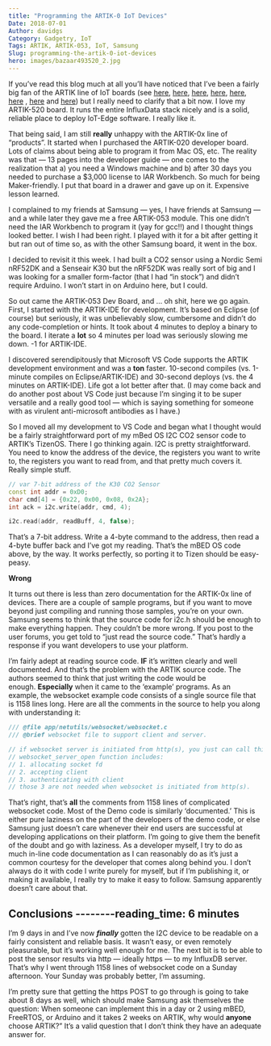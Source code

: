 ```yaml
---
title: "Programming the ARTIK-0 IoT Devices"
Date: 2018-07-01
Author: davidgs
Category: Gadgetry, IoT
Tags: ARTIK, ARTIK-053, IoT, Samsung
Slug: programming-the-artik-0-iot-devices
hero: images/bazaar493520_2.jpg
---
```


If you’ve read this blog much at all you’ll have noticed that I’ve been a fairly big fan of the ARTIK line of IoT boards (see [here](/posts/category/iot/winter-vacation-iot-artik-5/), [here](/posts/category/iot/iot-hardware/making-artik-5-iot-gateway-kura/), [here](/posts/category/iot/make-your-artik-520-scream/), [here](/posts/category/general/how-to-save-your-artik-520-backup/), [here](/posts/category/iot/iot-software/artik-520-droplit-io-edge-device/), [here](/posts/category/iot/iot-hardware/openhab-server-artik-520/) , [here](/posts/category/iot/iot-hardware/running-influxdb-on-an-artik-520/) and [here](/posts/category/iot/iot-hardware/influxdb-on-artik-520-redux/)) but I really need to clarify that a bit now. I love my ARTIK-520 board. It runs the entire InfluxData stack nicely and is a solid, reliable place to deploy IoT-Edge software. I really like it.

That being said, I am still **really** unhappy with the ARTIK-0x line of “products”. It started when I purchased the ARTIK-020 developer board. Lots of claims about being able to program it from Mac OS, etc. The reality was that — 13 pages into the developer guide — one comes to the realization that a) you need a Windows machine and b) after 30 days you needed to purchase a $3,000 license to IAR Workbench. So much for being Maker-friendly. I put that board in a drawer and gave up on it. Expensive lesson learned.

I complained to my friends at Samsung — yes, I have friends at Samsung — and a while later they gave me a free ARTIK-053 module. This one didn’t need the IAR Workbench to program it (yay for gcc!!) and I thought things looked better. I wish I had been right. I played with it for a bit after getting it but ran out of time so, as with the other Samsung board, it went in the box.

I decided to revisit it this week. I had built a CO2 sensor using a Nordic Semi nRF52DK and a Senseair K30 but the nRF52DK was really sort of big and I was looking for a smaller form-factor (that I had “in stock”) and didn’t require Arduino. I won’t start in on Arduino here, but I could.

So out came the ARTIK-053 Dev Board, and … oh shit, here we go again. First, I started with the ARTIK-IDE for development. It’s based on Eclipse (of course) but seriously, it was unbelievably slow, cumbersome and didn’t do any code-completion or hints. It took about 4 minutes to deploy a binary to the board. I iterate a **lot** so 4 minutes per load was seriously slowing me down. -1 for ARTIK-IDE.

I discovered serendipitously that Microsoft VS Code supports the ARTIK development environment and was a **ton** faster. 10-second compiles (vs. 1-minute compiles on Eclipse/ARTIK-IDE) and 30-second deploys (vs. the 4 minutes on ARTIK-IDE). Life got a lot better after that. (I may come back and do another post about VS Code just because I’m singing it to be super versatile and a really good tool — which is saying something for someone with as virulent anti-microsoft antibodies as I have.)

So I moved all my development to VS Code and began what I thought would be a fairly straightforward port of my mBed OS I2C CO2 sensor code to ARTIK’s TizenOS. There I go thinking again. I2C is pretty straightforward. You need to know the address of the device, the registers you want to write to, the registers you want to read from, and that pretty much covers it. Really simple stuff.

```cpp
// var 7-bit address of the K30 CO2 Sensor
const int addr = 0xD0;
char cmd[4] = {0x22, 0x00, 0x08, 0x2A};
int ack = i2c.write(addr, cmd, 4);

i2c.read(addr, readBuff, 4, false);
```

That’s a 7-bit address. Write a 4-byte command to the address, then read a 4-byte buffer back and I’ve got my reading. That’s the mBED OS code above, by the way. It works perfectly, so porting it to Tizen should be easy-peasy.

**Wrong**

It turns out there is less than zero documentation for the ARTIK-0x line of devices. There are a couple of sample programs, but if you want to move beyond just compiling and running those samples, you’re on your own. Samsung seems to think that the source code for i2c.h should be enough to make everything happen. They couldn’t be more wrong. If you post to the user forums, you get told to “just read the source code.” That’s hardly a response if you want developers to use your platform.

I’m fairly adept at reading source code. **IF** it’s written clearly and well documented. And that’s the problem with the ARTIK source code. The authors seemed to think that just writing the code would be enough. **Especially** when it came to the ‘example’ programs. As an example, the websocket example code consists of a single source file that is 1158 lines long. Here are all the comments in the source to help you along with understanding it:

```cpp
/// @file app/netutils/websocket/websocket.c
/// @brief websocket file to support client and server.

// if websocket server is initiated from http(s), you just can call this function.
// websocket_server_open function includes:
// 1. allocating socket fd
// 2. accepting client
// 3. authenticating with client
// those 3 are not needed when websocket is initiated from http(s).
```

That’s right, that’s **all** the comments from 1158 lines of complicated websocket code. Most of the Demo code is similarly ‘documented.’ This is either pure laziness on the part of the developers of the demo code, or else Samsung just doesn’t care whenever their end users are successful at developing applications on their platform. I’m going to give them the benefit of the doubt and go with laziness. As a developer myself, I try to do as much in-line code documentation as I can reasonably do as it’s just a common courtesy for the developer that comes along behind you. I don’t always do it with code I write purely for myself, but if I’m publishing it, or making it available, I really try to make it easy to follow. Samsung apparently doesn’t care about that.

Conclusions
--------reading_time: 6 minutes
---

I’m 9 days in and I’ve now ***finally*** gotten the I2C device to be readable on a fairly consistent and reliable basis. It wasn’t easy, or even remotely pleasurable, but it’s working well enough for me. The next bit is to be able to post the sensor results via http — ideally https — to my InfluxDB server. That’s why I went through 1158 lines of websocket code on a Sunday afternoon. Your Sunday was probably better, I’m assuming.

I’m pretty sure that getting the https POST to go through is going to take about 8 days as well, which should make Samsung ask themselves the question: When someone can implement this in a day or 2 using mBED, FreeRTOS, or Arduino and it takes 2 weeks on ARTIK, why would **anyone** choose ARTIK?” It’s a valid question that I don’t think they have an adequate answer for.


